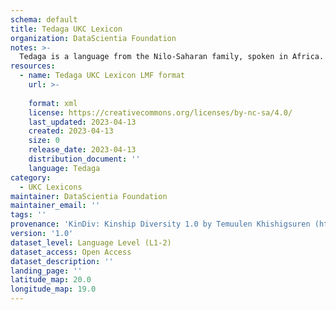 ```yaml
---
schema: default
title: Tedaga UKC Lexicon
organization: DataScientia Foundation
notes: >-
  Tedaga is a language from the Nilo-Saharan family, spoken in Africa. The UKC Lexicon of Tedaga is represented as a lexico-semantic network. It consists of words, word senses, synsets, as well as sense-level and synset-level relationships.
resources:
  - name: Tedaga UKC Lexicon LMF format
    url: >-
      
    format: xml
    license: https://creativecommons.org/licenses/by-nc-sa/4.0/
    last_updated: 2023-04-13
    created: 2023-04-13
    size: 0
    release_date: 2023-04-13
    distribution_document: ''
    language: Tedaga
category:
  - UKC Lexicons
maintainer: DataScientia Foundation
maintainer_email: ''
tags: ''
provenance: 'KinDiv: Kinship Diversity 1.0 by Temuulen Khishigsuren (http://ukc.disi.unitn.it/index.php/kinship/); Princeton WordNet 2.1 by Princeton University (https://wordnet.princeton.edu)'
version: '1.0'
dataset_level: Language Level (L1-2)
dataset_access: Open Access
dataset_description: ''
landing_page: ''
latitude_map: 20.0
longitude_map: 19.0
---
```

